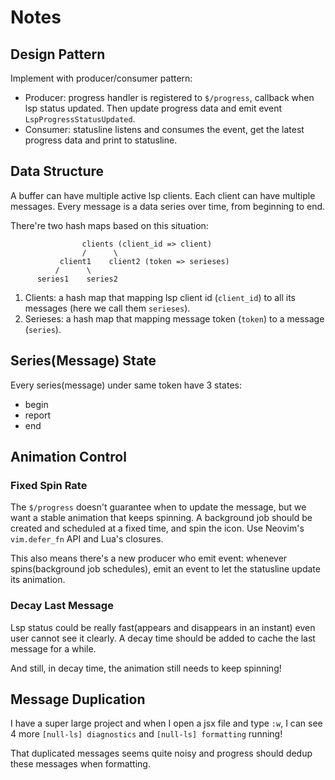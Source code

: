 # Notes

## Design Pattern

Implement with producer/consumer pattern:

- Producer: progress handler is registered to `$/progress`, callback when lsp status updated. Then update progress data and emit event `LspProgressStatusUpdated`.
- Consumer: statusline listens and consumes the event, get the latest progress data and print to statusline.

## Data Structure

A buffer can have multiple active lsp clients. Each client can have multiple messages. Every message is a data series over time, from beginning to end.

There're two hash maps based on this situation:

```
                clients (client_id => client)
                /      \
           client1    client2 (token => serieses)
          /      \
      series1    series2
```

1. Clients: a hash map that mapping lsp client id (`client_id`) to all its messages (here we call them `serieses`).
2. Serieses: a hash map that mapping message token (`token`) to a message (`series`).

## Series(Message) State

Every series(message) under same token have 3 states:

- begin
- report
- end

## Animation Control

### Fixed Spin Rate

The `$/progress` doesn't guarantee when to update the message, but we want a stable animation that keeps spinning. A background job should be created and scheduled at a fixed time, and spin the icon. Use Neovim's `vim.defer_fn` API and Lua's closures.

This also means there's a new producer who emit event: whenever spins(background job schedules), emit an event to let the statusline update its animation.

### Decay Last Message

Lsp status could be really fast(appears and disappears in an instant) even user cannot see it clearly. A decay time should be added to cache the last message for a while.

And still, in decay time, the animation still needs to keep spinning!

## Message Duplication

I have a super large project and when I open a jsx file and type `:w`, I can see 4 more `[null-ls] diagnostics` and `[null-ls] formatting` running!

That duplicated messages seems quite noisy and progress should dedup these messages when formatting.


